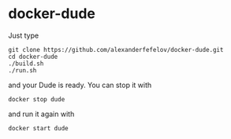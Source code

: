 # docker-dude

Just type

    git clone https://github.com/alexanderfefelov/docker-dude.git
    cd docker-dude
    ./build.sh
    ./run.sh

and your Dude is ready. You can stop it with

    docker stop dude

and run it again with

    docker start dude
